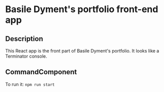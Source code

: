 <h1>Basile Dyment's portfolio front-end app</h1>

<h2>Description</h2>
<p>This React app is the front part of Basile Dyment's portfolio. It looks like a Terminator console.</p>

<h2>CommandComponent</h2>
<p>To run it: <code>npm run start</code></p>
